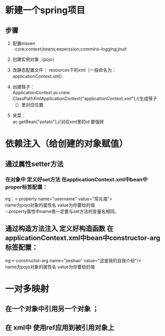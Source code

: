 # 新建一个spring项目
## 步骤
1. 配置maven  
··core;context;beans;experssion;commins-logging;jnuit

2. 创建实例对象（pojo）
3. 改静态配置文件： resources下的xml（一般命名为：applicationContext.xml）
4. 创建筷子：<br>
   ApplicationContext ac=new ClassPathXmlApplicationContext("applicationContext.xml");//生成筷子（）里对应位置
5. 夹菜：<br>
   ac.getBean("potato");//对应xml里的id   要强转
# 依赖注入（给创建的对象赋值）
## 通过属性setter方法
### 在对象中 定义好set方法 在applicationContext.xml中bean中proper标签配置：<br>
eg：<·property name="username" value="常兆海"></property>  <br>
name为pojo对象的属性名 value为你要给的值
<br>💥property属性中name值一定要与set方法的变量名相同。

## 通过构造方法注入 定义好构造函数  在applicationContext.xml中bean中constructor-arg标签配置：<br>
eg:<·constructor-arg name="jieshao" value="这是我的自我介绍"/><br>
name为pojo对象的属性名 value为你要给的值<br>

# 一对多映射
## 在一个对象中引用另一个对象   ；
## 在 xml中 使用ref应用到被引用对象上